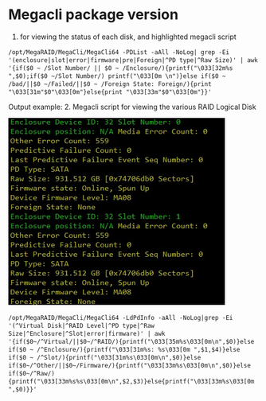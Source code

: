 # Megacli package version

1. for viewing the status of each disk, and highlighted megacli script

```
/opt/MegaRAID/MegaCli/MegaCli64 -PDList -aAll -NoLog| grep -Ei '(enclosure|slot|error|firmware|pre|Foreign|^PD type|^Raw Size)' | awk '{if($0 ~ /Slot Number/ || $0 ~ /Enclosure/){printf("\033[32m%s ",$0);if($0 ~/Slot Number/) printf("\033[0m \n")}else if($0 ~ /bad/||$0 ~/Failed/||$0 ~ /Foreign State: Foreign/){print "\033[31m"$0"\033[0m"}else{print "\033[33m"$0"\033[0m"}}'
```

Output example: 2. Megacli script for viewing the various RAID Logical Disk

![](20130206094034_24501.jpg)

```
/opt/MegaRAID/MegaCli/MegaCli64 -LdPdInfo -aAll -NoLog|grep -Ei '(^Virtual Disk|^RAID Level|^PD type|^Raw Size|^Enclosure|^Slot|error|firmware)' | awk '{if($0~/^Virtual/||$0~/^RAID/){printf("\033[35m%s\033[0m\n",$0)}else if($0 ~ /^Enclosure/){printf("\033[31m%s: %s\033[0m ",$1,$4)}else if($0 ~ /^Slot/){printf("\033[31m%s\033[0m\n",$0)}else if($0~/^Other/||$0~/Firmware/){printf("\033[33m%s\033[0m\n",$0)}else if($0~/^Raw/){printf("\033[33m%s%s\033[0m\n",$2,$3)}else{printf("\033[33m%s\033[0m ",$0)}}'
```